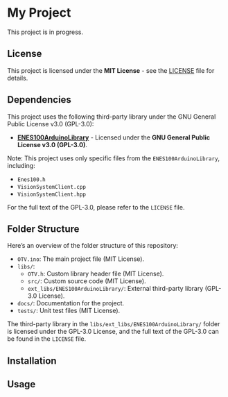 # My Project

This project is in progress.

## License

This project is licensed under the **MIT License** - see the [LICENSE](LICENSE) file for details.

## Dependencies

This project uses the following third-party library under the GNU General Public License v3.0 (GPL-3.0):

- **[ENES100ArduinoLibrary](https://github.com/umdenes100/ENES100ArduinoLibrary.git)** - Licensed under the **GNU General Public License v3.0 (GPL-3.0)**.

Note: This project uses only specific files from the `ENES100ArduinoLibrary`, including:
- `Enes100.h`
- `VisionSystemClient.cpp`
- `VisionSystemClient.hpp`

For the full text of the GPL-3.0, please refer to the `LICENSE` file.

## Folder Structure

Here’s an overview of the folder structure of this repository:

- `OTV.ino`: The main project file (MIT License).
- `libs/`:
  - `OTV.h`: Custom library header file (MIT License).
  - `src/`: Custom source code (MIT License).
  - `ext_libs/ENES100ArduinoLibrary/`: External third-party library (GPL-3.0 License).
- `docs/`: Documentation for the project.
- `tests/`: Unit test files (MIT License).

The third-party library in the `libs/ext_libs/ENES100ArduinoLibrary/` folder is licensed under the GPL-3.0 License, and the full text of the GPL-3.0 can be found in the `LICENSE` file.

## Installation



## Usage



